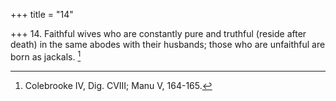 +++
title = "14"

+++
14. Faithful wives who are constantly pure and truthful (reside after death) in the same abodes with their husbands; those who are unfaithful are born as jackals. [^7] 


[^7]:  Colebrooke IV, Dig. CVIII; Manu V, 164-165.
